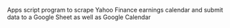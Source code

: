 Apps script program to scrape Yahoo Finance earnings calendar and submit data to a Google Sheet as well as Google Calendar
